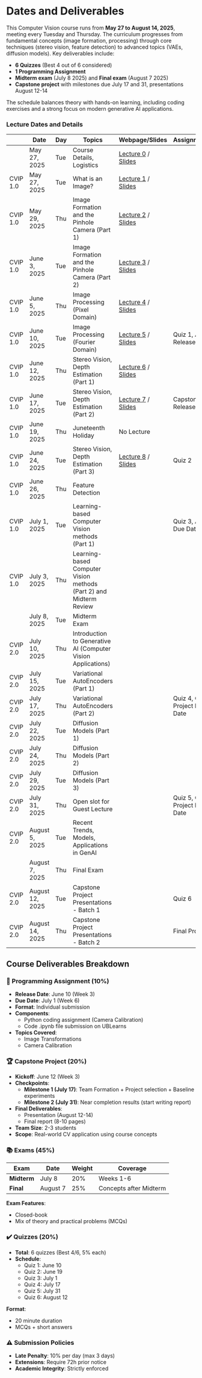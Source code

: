 # Dates and Deliverables

This Computer Vision course runs from **May 27 to August 14, 2025**, meeting every Tuesday and Thursday. The curriculum progresses from fundamental concepts (image formation, processing) through core techniques (stereo vision, feature detection) to advanced topics (VAEs, diffusion models). Key deliverables include:
- **6 Quizzes** (Best 4 out of 6 considered)
- **1 Programming Assignment** 
- **Midterm exam** (July 8 2025) and **Final exam** (August 7 2025)
- **Capstone project** with milestones due July 17 and 31, presentations August 12-14

The schedule balances theory with hands-on learning, including coding exercises and a strong focus on modern generative AI applications.

### Lecture Dates and Details

| | **Date**   | **Day**   | **Topics** | **Webpage/Slides** |**Assignments/Exercises** |
|-|-|-|-|-|-|
| | May 27, 2025   | Tue   | Course Details, Logistics | [Lecture 0](syllabus.md) / [Slides](https://slides.com/naresh-ub/cvip-lec-0)| 
| CVIP 1.0 | May 27, 2025   | Tue   | What is an Image?| [Lecture 1](lectures/lecture-1.ipynb) / [Slides](https://slides.com/naresh-ub/cvip-lec-1)| 
| CVIP 1.0 | May 29, 2025   | Thu  | Image Formation and the Pinhole Camera (Part 1) | [Lecture 2](lectures/lecture-2-3.ipynb) / [Slides](https://slides.com/naresh-ub/cvip-lec-2-3) |
| CVIP 1.0 | June 3, 2025   | Tue  | Image Formation and the Pinhole Camera (Part 2) | [Lecture 3](lectures/lecture-2-3.ipynb) / [Slides](https://slides.com/naresh-ub/cvip-lec-2-3) |
| CVIP 1.0 | June 5, 2025   | Thu  | Image Processing (Pixel Domain) | [Lecture 4](lectures/lecture-4.ipynb) / [Slides](https://slides.com/naresh-ub/cvip-lec-4) |
| CVIP 1.0 | June 10, 2025  | Tue  | Image Processing (Fourier Domain) | [Lecture 5](lectures/lecture-5.ipynb) / [Slides](https://slides.com/naresh-ub/cvip-lec-5) | Quiz 1, Assignment 1 Release |
| CVIP 1.0 | June 12, 2025  | Thu  | Stereo Vision, Depth Estimation (Part 1) | [Lecture 6](lectures/lecture-6-7-8.ipynb) / [Slides](https://slides.com/naresh-ub/cvip-lec-6-7-8) |
| CVIP 1.0 | June 17, 2025  | Tue   | Stereo Vision, Depth Estimation (Part 2) | [Lecture 7](lectures/lecture-6-7-8.ipynb) / [Slides](https://slides.com/naresh-ub/cvip-lec-6-7-8) | Capstone Project Release |
| CVIP 1.0 | June 19, 2025  | Thu  | Juneteenth Holiday | No Lecture | |
| CVIP 1.0 | June 24, 2025  | Tue  | Stereo Vision, Depth Estimation (Part 3) | [Lecture 8](lectures/lecture-6-7-8.ipynb) / [Slides](https://slides.com/naresh-ub/cvip-lec-6-7-8) | Quiz 2 |
| CVIP 1.0 | June 26, 2025  | Thu  | Feature Detection | |
| CVIP 1.0 | July 1, 2025   | Tue   | Learning-based Computer Vision methods (Part 1) | | Quiz 3, Assignment 1 Due Date |
| CVIP 1.0 | July 3, 2025   | Thu  | Learning-based Computer Vision methods (Part 2) and Midterm Review | | |
|  | July 8, 2025   | Tue   | Midterm Exam | | |
| CVIP 2.0 | July 10, 2025  | Thu  | Introduction to Generative AI (Computer Vision Applications) | | |
| CVIP 2.0 | July 15, 2025  | Tue   | Variational AutoEncoders (Part 1) | | |
| CVIP 2.0 | July 17, 2025  | Thu  | Variational AutoEncoders (Part 2) | | Quiz 4, Capstone Project Milestone 1 Due Date |
| CVIP 2.0 | July 22, 2025  | Tue   | Diffusion Models (Part 1) | | |
| CVIP 2.0 | July 24, 2025  | Thu  | Diffusion Models (Part 2) | | |
| CVIP 2.0 | July 29, 2025  | Tue   | Diffusion Models (Part 3) | | |
| CVIP 2.0 | July 31, 2025  | Thu  | Open slot for Guest Lecture | | Quiz 5, Capstone Project Milestone 2 Due Date |
| CVIP 2.0 | August 5, 2025 | Tue   | Recent Trends, Models, Applications in GenAI | | |
|  | August 7, 2025 | Thu  | Final Exam | | |
| CVIP 2.0 | August 12, 2025| Tue   | Capstone Project Presentations - Batch 1 | | Quiz 6 |
| CVIP 2.0 | August 14, 2025| Thu  | Capstone Project Presentations - Batch 2 | | Final Project Due Date |


## Course Deliverables Breakdown

### 📝 Programming Assignment (10%)
- **Release Date**: June 10 (Week 3)  
- **Due Date**: July 1 (Week 6)  
- **Format**: Individual submission  
- **Components**:
  - Python coding assignment (Camera Calibration)  
  - Code .ipynb file submission on UBLearns
- **Topics Covered**:  
  - Image Transformations
  - Camera Calibration  

### 🏆 Capstone Project (20%)
- **Kickoff**: June 12 (Week 3)  
- **Checkpoints**:  
  - **Milestone 1 (July 17)**: Team Formation + Project selection + Baseline experiments  
  - **Milestone 2 (July 31)**: Near completion results (start writing report)  
- **Final Deliverables**:  
  - Presentation (August 12-14)  
  - Final report (8-10 pages)  
- **Team Size**: 2-3 students  
- **Scope**: Real-world CV application using course concepts  

### 📚 Exams (45%)
| Exam        | Date       | Weight | Coverage |
|-------------|------------|--------|----------|
| **Midterm** | July 8     | 20%    | Weeks 1-6 |
| **Final**   | August 7   | 25%    | Concepts after Midterm |

**Exam Features**:  
- Closed-book  
- Mix of theory and practical problems (MCQs)

### ✔️ Quizzes (20%)
- **Total**: 6 quizzes (Best 4/6, 5% each)  
- **Schedule**:  
  - Quiz 1: June 10  
  - Quiz 2: June 19  
  - Quiz 3: July 1  
  - Quiz 4: July 17  
  - Quiz 5: July 31  
  - Quiz 6: August 12  

**Format**:  
- 20 minute duration  
- MCQs + short answers  

### ⚠️ Submission Policies
- **Late Penalty**: 10% per day (max 3 days)  
- **Extensions**: Require 72h prior notice  
- **Academic Integrity**: Strictly enforced  